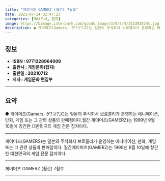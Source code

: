 ```yaml
---
title: "게이머즈 GAMERZ (월간) 7월호"
date: 2021-07-14 02:47:23
categories: [국내도서, 잡지]
image: https://bimage.interpark.com/goods_image/3/5/2/4/352383524s.jpg
description: ● 게이머즈(Gamers, ゲ?マ?ズ)는 일본의 주식회사 브로콜리가 운영하는 애니메이션, 만화, 게임 또는 그 관련 상품의 판매점이다.월간 게이머즈(GAMERZ)는 1999년 9월 10일에 창간한 대한민국의 게임 전문 잡지이다.
---
```


## **정보**

- **ISBN : 9771228964009**
- **출판사 : 게임문화(잡지)**
- **출판일 : 20210712**
- **저자 : 게임문화 편집부**

------



## **요약**

●  게이머즈(Gamers, ゲ?マ?ズ)는 일본의 주식회사 브로콜리가 운영하는 애니메이션, 만화, 게임 또는 그 관련 상품의 판매점이다.월간 게이머즈(GAMERZ)는 1999년 9월 10일에 창간한 대한민국의 게임 전문 잡지이다.

------

게이머즈(GAMERS)는 일본의 주식회사 브로콜리가 운영하는 애니메이션, 만화, 게임 또는 그 관련 상품의 판매점이다.
월간게이머즈(GAMERZ)는 1999년 9월 10일에 창간한 대한민국의 게임 전문 잡지이다.

------


게이머즈 GAMERZ (월간) 7월호 

------


